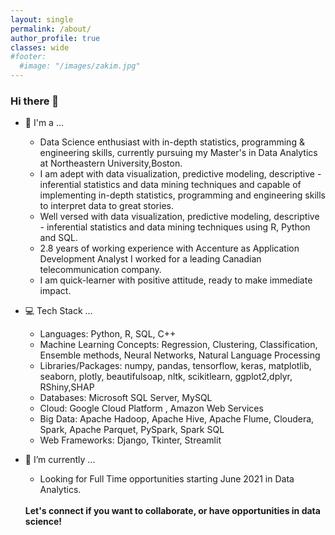 ```yaml
---
layout: single
permalink: /about/
author_profile: true
classes: wide
#footer:
  #image: "/images/zakim.jpg"
---
```

### Hi there 👋

-	🏁 I'm a ...<br>
	- Data Science enthusiast with in-depth statistics, programming & engineering skills, currently pursuing my Master's in Data Analytics at Northeastern University,Boston.<br>
	- I am adept with data visualization, predictive modeling, descriptive - inferential statistics and data mining techniques and capable of implementing in-depth statistics, programming and engineering skills to interpret data to great stories.<br>
	- Well versed with data visualization, predictive modeling, descriptive - inferential statistics and data mining techniques using R, Python and SQL.<br>
	- 2.8 years of working experience with Accenture as Application Development Analyst I worked for a leading Canadian telecommunication company.<br>
	- I am quick-learner with positive attitude, ready to make immediate impact.<br>
-	💻 Tech Stack ...<br>
    - Languages: Python, R, SQL, C++ <br>
    - Machine Learning Concepts: Regression, Clustering, Classification, Ensemble methods, Neural Networks, Natural Language Processing <br>
    - Libraries/Packages: numpy, pandas, tensorflow, keras, matplotlib, seaborn, plotly, beautifulsoap, nltk, scikitlearn, ggplot2,dplyr, RShiny,SHAP<br>
    - Databases: Microsoft SQL Server, MySQL<br>
    - Cloud: Google Cloud Platform , Amazon Web Services <br>
    - Big Data: Apache Hadoop, Apache Hive, Apache Flume, Cloudera, Spark, Apache Parquet, PySpark, Spark SQL <br>
    - Web Frameworks: Django, Tkinter, Streamlit 	<br>
-	🔭 I’m currently ...<br>
	- Looking for Full Time opportunities starting June 2021 in Data Analytics.<br>

	<br>
    <b> Let's connect if you want to collaborate, or have opportunities in data science! </b>